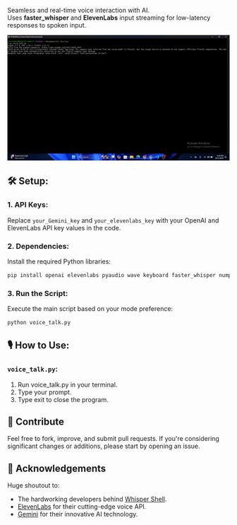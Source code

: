 Seamless and real-time voice interaction with AI.  
Uses **faster_whisper** and **ElevenLabs** input streaming for low-latency responses to spoken input.

![🎥 Demo Video](demo.gif)  <!-- Menampilkan GIF langsung tanpa perlu diklik -->


## 🛠 Setup:

### 1. API Keys:

Replace `your_Gemini_key` and `your_elevenlabs_key` with your OpenAI and ElevenLabs API key values in the code.

### 2. Dependencies:

Install the required Python libraries:
```bash
pip install openai elevenlabs pyaudio wave keyboard faster_whisper numpy torch 

```

### 3. Run the Script:

Execute the main script based on your mode preference:

```bash
python voice_talk.py
```
## 🎙 How to Use:

### `voice_talk.py`:

1. Run voice_talk.py in your terminal.
2. Type your prompt.
3. Type exit to close the program.

## 🤝 Contribute

Feel free to fork, improve, and submit pull requests. If you're considering significant changes or additions, please start by opening an issue.

## 💖 Acknowledgements

Huge shoutout to:
- The hardworking developers behind [Whisper Shell](https://github.com/Manusiajago/Whisper-Shell.git).
- [ElevenLabs](https://www.elevenlabs.io/) for their cutting-edge voice API.
- [Gemini](https://www.gemini.ai/) for their innovative AI technology.

